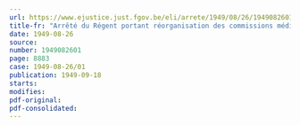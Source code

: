```yaml
---
url: https://www.ejustice.just.fgov.be/eli/arrete/1949/08/26/1949082601/justel
title-fr: "Arrêté du Régent portant réorganisation des commissions médicales provinciales"
date: 1949-08-26
source:
number: 1949082601
page: 8883
case: 1949-08-26/01
publication: 1949-09-18
starts:
modifies:
pdf-original:
pdf-consolidated:
---
```


